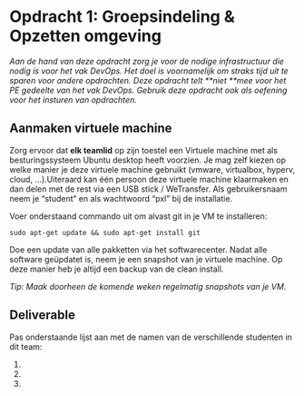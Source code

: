 # Opdracht 1: Groepsindeling & Opzetten omgeving

_Aan de hand van deze opdracht zorg je voor de nodige infrastructuur die nodig is voor het vak DevOps. Het doel is voornamelijk om straks tijd uit te sparen voor andere opdrachten. Deze opdracht telt **niet **mee voor het PE gedeelte van het vak DevOps. Gebruik deze opdracht ook als oefening voor het insturen van opdrachten._

## Aanmaken virtuele machine

Zorg ervoor dat **elk teamlid** op zijn toestel een Virtuele machine met als besturingssysteem Ubuntu desktop heeft voorzien.  Je mag zelf kiezen op welke manier je deze virtuele machine gebruikt (vmware, virtualbox, hyperv, cloud, ...).Uiteraard kan één persoon deze virtuele machine klaarmaken en dan delen met de rest via een USB stick / WeTransfer. Als gebruikersnaam neem je “student” en als wachtwoord “pxl” bij de installatie. 

Voer onderstaand commando uit om alvast git in je VM te installeren:

```
sudo apt-get update && sudo apt-get install git
```

Doe een update van alle pakketten via het softwarecenter. Nadat alle software geüpdatet is, neem je een snapshot van je virtuele machine. Op deze manier heb je altijd een backup van de clean install.

_Tip: Maak doorheen de komende weken regelmatig snapshots van je VM._

## Deliverable
Pas onderstaande lijst aan met de namen van de verschillende studenten in dit team:

1)

2)

3)


